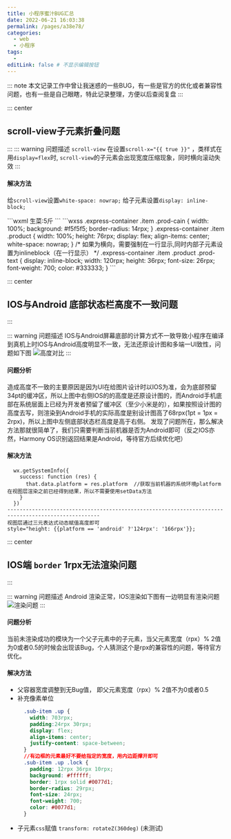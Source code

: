 ```yaml
---
title: 小程序蜜汁BUG汇总
date: 2022-06-21 16:03:38
permalink: /pages/a38e78/
categories:
  - web
  - 小程序
tags:
  - 
editLink: false # 不显示编辑按钮
---
```

::: note
本文记录工作中曾让我迷惑的一些BUG，有一些是官方的优化或者兼容性问题，也有一些是自己眼瞎，特此记录整理，方便以后查阅复盘
:::

::: center
  ## scroll-view子元素折叠问题
:::
::: warning 问题描述
`scroll-view` 在设置`scroll-x="{{ true }}"` ，类样式在用`display=flex`时, `scroll-view`的子元素会出现宽度压缩现象，同时横向滚动失效
:::

#### 解决方法

给`scroll-view`设置`white-space: nowrap;`
给子元素设置`display: inline-block;`

<code-group>
  <code-block title="WXML" active>
  ```wxml
  <scroll-view class="prod-cain" scroll-x="{{true}}" > 
    <view class="product padding-left-sm"> 
      <block wx:for="{{15}}"> 
        <view class="margin-right prod-text">生菜:5斤</view> 
      </block> 
    </view> 
  </scroll-view>
  ```
  </code-block>

  <code-block title="CSS">
    ```wxss
    .express-container .item .prod-cain { 
        width: 100%; 
        background: #f5f5f5; 
        border-radius: 14rpx; 
    } 
    .express-container .item .product { 
        width: 100%; 
        height: 76rpx; 
        display: flex; 
        align-items: center;
        white-space: nowrap; 
    } /* 如果为横向，需要强制在一行显示,同时内部子元素设置为inlineblock（在一行显示） */ 
    .express-container .item .product .prod-text { 
        display: inline-block; 
        width: 120rpx; 
        height: 36rpx; 
        font-size: 26rpx; 
        font-weight: 700; 
        color: #333333; 
    }
    ```
  </code-block>
</code-group>


::: center
  ## IOS与Android 底部状态栏高度不一致问题
:::

::: warning 问题描述
IOS与Android屏幕底部的计算方式不一致导致小程序在编译到真机上时IOS与Android高度明显不一致，无法还原设计图和多端一UI致性，问题如下图
![高度对比](https://gcore.jsdelivr.net/gh/dafei5350/imgHost@master/20220625/001.2t7od3yd0ja0.webp "高度对比")
:::

#### 问题分析

造成高度不一致的主要原因是因为UI在给图片设计时以IOS为准，会为底部预留34pt的缓冲区，所以上图中右侧IOS的的高度是还原设计图的，而Android手机底部在系统层面上已经为开发者预留了缓冲区（至少小米是的），如果按照设计图的高度去写，则渲染到Android手机的实际高度是别设计图高了68rpx(1pt = 1px = 2rpx)，所以上图中左侧底部状态栏高度是高于右侧。
发现了问题所在，那么解决方法那就很简单了，我们只需要判断当前机器是否为Android即可（反之IOS亦然，Harmony OS识别返回结果是Android，等待官方后续优化吧）
#### 解决方法

```
  wx.getSystemInfo({
    success: function (res) {
      that.data.platform = res.platform  //获取当前机器的系统环境platform在视图层渲染之前已经得到结果，所以不需要使用setData方法
    }
  })
----------------------------------------------------------------------------------------------------
视图层通过三元表达式动态赋值高度即可
style="height: {{platform == 'android' ?'124rpx': '166rpx'}};
```


::: center
  ## IOS端 `border` 1rpx无法渲染问题
:::

::: warning 问题描述
Android 渲染正常，IOS渲染如下图有一边明显有渲染问题
![渲染问题](https://gcore.jsdelivr.net/gh/dafei5350/imgHost@master/20220625/002.2np9s9qulig0.webp "渲染问题")
:::

#### 问题分析
当前未渲染成功的模块为一个父子元素中的子元素，当父元素宽度（rpx）% 2值为0或者0.5的时候会出现该Bug，个人猜测这个是rpx的兼容性的问题，等待官方优化。
#### 解决方法

- 父容器宽度调整到无Bug值， 即父元素宽度（rpx）% 2值不为0或者0.5
- 补充像素单位
  ```css
    .sub-item .up {
      width: 703rpx;
      padding:24rpx 30rpx;
      display: flex;
      align-items: center;
      justify-content: space-between;
    }
    //有边框的元素最好不要给指定的宽度，用内边距撑开即可
    .sub-item .up .lock {
      padding: 12rpx 36rpx 10rpx;
      background: #ffffff;
      border: 1rpx solid #0077d1;
      border-radius: 29rpx;
      font-size: 24rpx;
      font-weight: 700;
      color: #0077d1;
    }
  ```
- 子元素`css`赋值 `transform: rotateZ(360deg)` (未测试)


